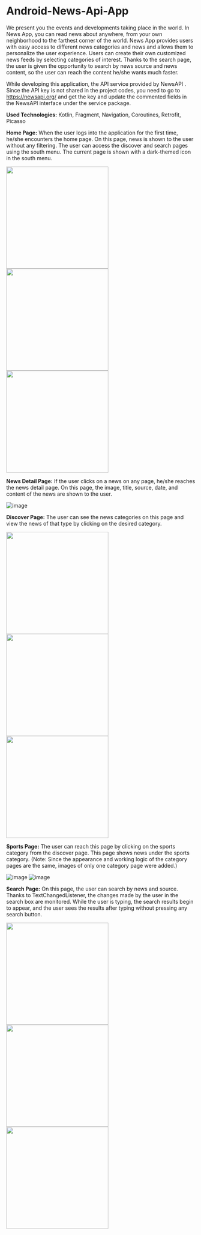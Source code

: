 # Android-News-Api-App

We present you the events and developments taking place in the world. In News App, you can read news about anywhere, from your own neighborhood to the farthest corner of the world. News App provides users with easy access to different news categories and news and allows them to personalize the user experience. Users can create their own customized news feeds by selecting categories of interest. Thanks to the search page, the user is given the opportunity to search by news source and news content, so the user can reach the content he/she wants much faster.

While developing this application, the API service provided by NewsAPI . Since the API key is not shared in the project codes, you need to go to https://newsapi.org/ and get the key and update the commented fields in the NewsAPI interface under the service package.

**Used Technologies:** Kotlin, Fragment, Navigation, Coroutines, Retrofit, Picasso


**Home Page:** When the user logs into the application for the first time, he/she encounters the home page. On this page, news is shown to the user without any filtering. The user can access the discover and search pages using the south menu. The current page is shown with a dark-themed icon in the south menu.


  



<img src="https://github.com/alisiyararslan/Android-News-Api-App/assets/95187142/8a1aebdf-4584-4a7e-a7fe-67b3c20912b8" width="272" >  <img src="https://github.com/alisiyararslan/Android-News-Api-App/assets/95187142/c3b3bda3-f865-48d7-8948-6b5a25894a6d" width="272" >  <img src="https://github.com/alisiyararslan/Android-News-Api-App/assets/95187142/aef36617-05e7-4b72-895a-66f4ea8d514b" width="272" >


**News Detail Page:** If the user clicks on a news on any page, he/she reaches the news detail page. On this page, the image, title, source, date, and content of the news are shown to the user.

![image](https://github.com/alisiyararslan/Android-News-Api-App/assets/95187142/c3b98502-875f-405b-a801-2665271797cb)


**Discover Page:**  The user can see the news categories on this page and view the news of that type by clicking on the desired category.




<img src="https://github.com/alisiyararslan/Android-News-Api-App/assets/95187142/6345ae34-d874-440e-b0f8-6a886bf397e8" width="272" >  <img src="https://github.com/alisiyararslan/Android-News-Api-App/assets/95187142/790d4e5e-3c48-4ff8-afbe-4636a09588bf" width="272" >  <img src="https://github.com/alisiyararslan/Android-News-Api-App/assets/95187142/906c389d-eb97-4a6b-a190-dc4bbdd6e4f1" width="272" >


**Sports Page:** The user can reach this page by clicking on the sports category from the discover page. This page shows news under the sports category. (Note: Since the appearance and working logic of the category pages are the same, images of only one category page were added.)

![image](https://github.com/alisiyararslan/Android-News-Api-App/assets/95187142/95e6fc78-6238-40f6-839a-a85a4618fc6d) ![image](https://github.com/alisiyararslan/Android-News-Api-App/assets/95187142/1c89ae51-a8c4-4439-84ed-5e1a9dc44b8d)


**Search Page:** On this page, the user can search by news and source. Thanks to TextChangedListener, the changes made by the user in the search box are monitored. While the user is typing, the search results begin to appear, and the user sees the results after typing without pressing any search button.




<img src="https://github.com/alisiyararslan/Android-News-Api-App/assets/95187142/0bc9cdaa-9daf-4ae6-abef-5b3771f32b7e" width="272" >  <img src="https://github.com/alisiyararslan/Android-News-Api-App/assets/95187142/301d8f06-6ab7-4efe-9882-49d8a92e0152" width="272" >  <img src="https://github.com/alisiyararslan/Android-News-Api-App/assets/95187142/d84b8c4d-3090-47b7-beba-eef5df15cb39" width="272" >









